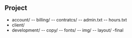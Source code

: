 Project
-------

- account/
-- billing/
-- contratcs/
-- admin.txt
-- hours.txt
- client/
- development/
-- copy/
-- fonts/
-- img/
-- layout/
-final
